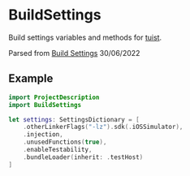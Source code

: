 # BuildSettings
Build settings variables and methods for [tuist](https://docs.tuist.io/plugins/using-plugins).

Parsed from [Build Settings](https://xcodebuildsettings.com) 30/06/2022

## Example
```swift
import ProjectDescription
import BuildSettings

let settings: SettingsDictionary = [
    .otherLinkerFlags("-lz").sdk(.iOSSimulator),
    .injection,
    .unusedFunctions(true),
    .enableTestability,
    .bundleLoader(inherit: .testHost)
]
```
